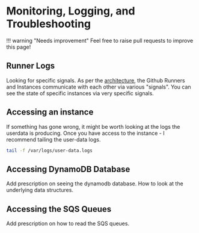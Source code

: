 # Monitoring, Logging, and Troubleshooting

!!! warning "Needs improvement"
    Feel free to raise pull requests to improve this page!

## Runner Logs

Looking for specific signals. As per the [architecture](../todo.md), the Github Runners and Instances communicate with each other via various "signals". You can see the state of specific instances via very specific signals.

## Accessing an instance

If something has gone wrong, it might be worth looking at the logs the userdata is producing. Once you have access to the instance - I recommend tailing the user-data logs.

```bash
tail -f /var/logs/user-data.logs
```

## Accessing DynamoDB Database

Add prescription on seeing the dynamodb database. How to look at the underlying data structures.

## Accessing the SQS Queues

Add prescription on how to read the SQS queues.
